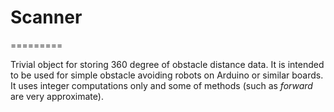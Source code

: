 # Scanner
=========

Trivial object for storing 360 degree of obstacle distance data. It is intended to be used for simple obstacle avoiding robots on Arduino or similar boards. It uses integer computations only and some of methods (such as *forward* are very approximate).